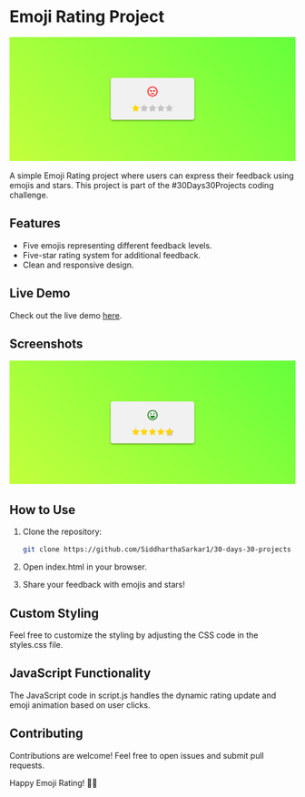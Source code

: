 # Emoji Rating Project

![Emoji Rating](./img/starRating1.png)

A simple Emoji Rating project where users can express their feedback using emojis and stars. This project is part of the #30Days30Projects coding challenge.

## Features

- Five emojis representing different feedback levels.
- Five-star rating system for additional feedback.
- Clean and responsive design.

## Live Demo

Check out the live demo [here](https://659322eb73b216ff46441bcd--mellow-puffpuff-59947f.netlify.app).

## Screenshots

![Emoji Rating Screenshot](./img/starRating5.png)

## How to Use

1. Clone the repository:

   ```bash
   git clone https://github.com/SiddharthaSarkar1/30-days-30-projects

2. Open index.html in your browser.

3. Share your feedback with emojis and stars!

 ## Custom Styling
Feel free to customize the styling by adjusting the CSS code in the styles.css file.

 ## JavaScript Functionality
The JavaScript code in script.js handles the dynamic rating update and emoji animation based on user clicks.

 ## Contributing
Contributions are welcome! Feel free to open issues and submit pull requests.

Happy Emoji Rating! 🌟😊